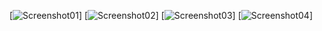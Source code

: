[![Screenshot01](images/Screenshot01)]
[![Screenshot02](Images/Screenshot02)]
[![Screenshot03](Images/Screenshot03)]
[![Screenshot04](Images/Screenshot04)]

<!DOCTYPE html>
<html>
<head>
	<title>Schets pop-up</title>
	<style type="text/css">

	img {
    display: block;
    margin: auto;
    width: 40%;
}

	img:hover {
    opacity: 0.5;
}
		/* The Modal (background) */
		/* Modal Header */
.modal-header {
    padding: 2px 16px;
    /*background-color: #5cb85c;*/
    font-family: BodegaSerif;
    color: white;
    /*opacity: 0.5;*/
}

/* Modal Body */
.modal-body {
	padding: 2px 16px;
	color: white;
	font-family: BodegaSerif;
}


/* Modal Footer */
.modal-footer {
    padding: 2px 16px;
    /*background-color: #5cb85c;*/
    color: white;
    /*opacity: 0.5;*/
    font-family: BodegaSerif;
}

/* Modal Content */
.modal-content {
    position: relative;
    background-color: rgb(36,101,127);
    margin: auto;
    padding: 0;
    border: 1px solid #888;
    width: 80%;
    box-shadow: 0 4px 8px 0 rgba(0,0,0,0.2),0 6px 20px 0 rgba(0,0,0,0.19);
    -webkit-animation-name: animatetop;
    -webkit-animation-duration: 0.4s;
    animation-name: animatetop;
    animation-duration: 0.4s
    opacity: 0.5;
    filter: alpha(opacity=60);
}

/* Add Animation */
@-webkit-keyframes animatetop {
    from {top: -300px; opacity: 0} 
    to {top: 0; opacity: 1}
}

@keyframes animatetop {
    from {top: -300px; opacity: 0}
    to {top: 0; opacity: 1}
}
		.modal {
		    display: none; /* Hidden by default */
		    position: fixed; /* Stay in place */
		    z-index: 1; /* Sit on top */
		    left: 0;
		    top: 0;
		    width: 100%; /* Full width */
		    height: 100%; /* Full height */
		    overflow: auto; /* Enable scroll if needed */
		    background-color: rgb(36,101,127); /* Fallback color */
		    background-color: rgba(0,0,0,0.4); /* Black w/ opacity */
		    opacity: 0.8;
		}

		/* Modal Content/Box */
		.modal-content {
		    background-color: rgb(36,101,127);
		    margin: 15% auto; /* 15% from the top and centered */
		    padding: 20px;
		    border: 1px solid #888;
		    width: 80%; /* Could be more or less, depending on screen size */
		}

		/* The Close Button */
		.close {
		    color: #aaa;
		    float: right;
		    font-size: 28px;
		    font-weight: bold;
		}

		.close:hover,
		.close:focus {
		    color: black;
		    text-decoration: none;
		    cursor: pointer;
		}
	</style>

</head>
<body>
	<!-- Trigger/Open The Modal -->
	<img id="myBtn" src="saved_resource(1)">
	<!-- <button id="myBtn">Open Modal</button> -->

	<!-- The Modal -->
	<div id="myModal" class="modal">

<div class="modal-content">
  <div class="modal-header">
    <span class="close">&times;</span>
    <h2>Information</h2>
  </div>
  <div class="modal-body">
    <p>CLUSTER GRAPHICS</p>
    <p>Bron: uk.reuters.com</p>
    <p>First published: 11-03-2017</p>
    <p>Author: Dylan Martinez</p>
  </div>
  <div class="modal-footer">
    <h6>MARLOU, ILSE, ZSA ZSA, SHARON</h6>
  </div>
</div>
	<script type="text/javascript">
			// Get the modal
		var modal = document.getElementById('myModal');

		// Get the button that opens the modal
		var btn = document.getElementById("myBtn");

		// Get the <span> element that closes the modal
		var span = document.getElementsByClassName("close")[0];

		// When the user clicks on the button, open the modal 
		btn.onclick = function() {
		    modal.style.display = "block";
		}

		// When the user clicks on <span> (x), close the modal
		span.onclick = function() {
		    modal.style.display = "none";
		}

		// When the user clicks anywhere outside of the modal, close it
		window.onclick = function(event) {
		    if (event.target == modal) {
		        modal.style.display = "none";
		    }
		}
	</script>
</body>
</html>
